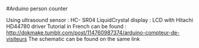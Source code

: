 #Arduino person counter

Using ultrasound sensor : HC- SR04 
LiquidCrystal display : LCD with Hitachi HD44780 driver
Tutorial in French can be found : http://dokmake.tumblr.com/post/114760987374/arduino-compteur-de-visiteurs
The schematic can be found on the same link



